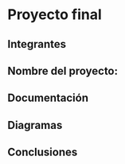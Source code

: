 # Proyecto final

## Integrantes


## Nombre del proyecto: 


## Documentación


## Diagramas


## Conclusiones


<!-- Crear una carpeta src e incluir en ella los códigos y/o el proyecto de mplab-->
